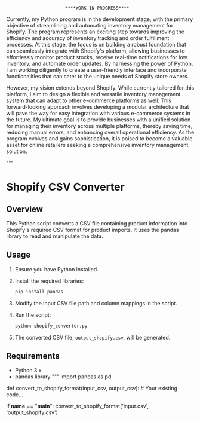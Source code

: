 
                          ****WORK IN PROGRESS****

Currently, my Python program is in the development stage, with the primary objective of streamlining and automating inventory management for Shopify. The program represents an exciting step towards improving the efficiency and accuracy of inventory tracking and order fulfillment processes. At this stage, the focus is on building a robust foundation that can seamlessly integrate with Shopify's platform, allowing businesses to effortlessly monitor product stocks, receive real-time notifications for low inventory, and automate order updates. By harnessing the power of Python, I am working diligently to create a user-friendly interface and incorporate functionalities that can cater to the unique needs of Shopify store owners.

However, my vision extends beyond Shopify. While currently tailored for this platform, I aim to design a flexible and versatile inventory management system that can adapt to other e-commerce platforms as well. This forward-looking approach involves developing a modular architecture that will pave the way for easy integration with various e-commerce systems in the future. My ultimate goal is to provide businesses with a unified solution for managing their inventory across multiple platforms, thereby saving time, reducing manual errors, and enhancing overall operational efficiency. As the program evolves and gains sophistication, it is poised to become a valuable asset for online retailers seeking a comprehensive inventory management solution.

"""
# Shopify CSV Converter

## Overview

This Python script converts a CSV file containing product information into Shopify's required CSV format for product imports. It uses the pandas library to read and manipulate the data.

## Usage

1. Ensure you have Python installed.
2. Install the required libraries:

    ```bash
    pip install pandas
    ```

3. Modify the input CSV file path and column mappings in the script.
4. Run the script:

    ```bash
    python shopify_converter.py
    ```

5. The converted CSV file, `output_shopify.csv`, will be generated.

## Requirements

- Python 3.x
- pandas library
"""
import pandas as pd

def convert_to_shopify_format(input_csv, output_csv):
    # Your existing code...

if __name__ == "__main__":
    convert_to_shopify_format('input.csv', 'output_shopify.csv')

